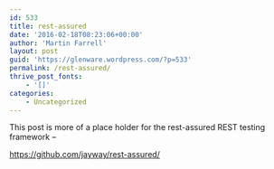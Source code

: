 ```yaml
---
id: 533
title: rest-assured
date: '2016-02-18T08:23:06+00:00'
author: 'Martin Farrell'
layout: post
guid: 'https://glenware.wordpress.com/?p=533'
permalink: /rest-assured/
thrive_post_fonts:
    - '[]'
categories:
    - Uncategorized
---
```


This post is more of a place holder for the rest-assured REST testing framework –

https://github.com/jayway/rest-assured/